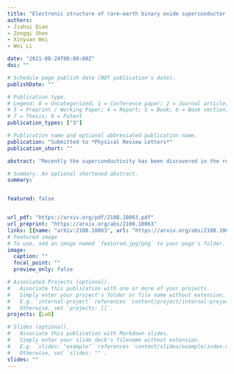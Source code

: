 ```yaml
---
title: "Electronic structure of rare-earth binary oxide superconductor LaO"
authors:
- Jiahui Qian
- Zongqi Shen
- Xinyuan Wei
- Wei Li

date: "2021-08-24T00:00:00Z"
doi: ""

# Schedule page publish date (NOT publication's date).
publishDate: ""

# Publication type.
# Legend: 0 = Uncategorized; 1 = Conference paper; 2 = Journal article;
# 3 = Preprint / Working Paper; 4 = Report; 5 = Book; 6 = Book section;
# 7 = Thesis; 8 = Patent
publication_types: ["3"]

# Publication name and optional abbreviated publication name.
publication: "Submitted to *Physical Review Letters*"
publication_short: ""

abstract: "Recently the superconductivity has been discovered in the rock-salt structured binary lanthanum monoxide LaO through the state-of-the-art oxide thin-film epitaxy. This work reveals the normal state of superconducting LaO to be a Z2 nontrivial topological metal that the Dirac point protected by the crystal symmetry is located at around the Fermi energy. By analysing the orbital characteristics, the nature of topological band structure of LaO originates from the intra-atomic transition in energy from outer shell La 5d to inner shell 4f orbitals driven by the strong octahedral crystal-field. Furthermore, the appearance of novel surface states unambiguously demonstrates the topological signature of LaO. Our theoretical findings not only shed light into the understanding of exotic quantum behaviors in LaO superconductor with intimate correlation between 4f and 5d orbitals in La, but also provide an exciting platform to explore the interplay of intriguing nontrivial topology and superconductivity."

# Summary. An optional shortened abstract.
summary: 


featured: false


url_pdf: "https://arxiv.org/pdf/2108.10063.pdf"
url_preprint: "https://arxiv.org/abs/2108.10063"
links: [{name: "arXiv:2108.10063", url: "https://arxiv.org/abs/2108.10063"}]
# Featured image
# To use, add an image named `featured.jpg/png` to your page's folder. 
image:
  caption: ""
  focal_point: ""
  preview_only: false

# Associated Projects (optional).
#   Associate this publication with one or more of your projects.
#   Simply enter your project's folder or file name without extension.
#   E.g. `internal-project` references `content/project/internal-project/index.md`.
#   Otherwise, set `projects: []`.
projects: [LaO]

# Slides (optional).
#   Associate this publication with Markdown slides.
#   Simply enter your slide deck's filename without extension.
#   E.g. `slides: "example"` references `content/slides/example/index.md`.
#   Otherwise, set `slides: ""`.
slides: ""
---
```


